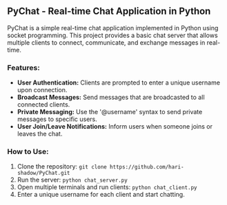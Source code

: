 ## PyChat - Real-time Chat Application in Python

PyChat is a simple real-time chat application implemented in Python using socket programming. This project provides a basic chat server that allows multiple clients to connect, communicate, and exchange messages in real-time.

### Features:

- **User Authentication:** Clients are prompted to enter a unique username upon connection.
- **Broadcast Messages:** Send messages that are broadcasted to all connected clients.
- **Private Messaging:** Use the '@username' syntax to send private messages to specific users.
- **User Join/Leave Notifications:** Inform users when someone joins or leaves the chat.

### How to Use:

1. Clone the repository: `git clone https://github.com/hari-shadow/PyChat.git`
2. Run the server: `python chat_server.py`
3. Open multiple terminals and run clients: `python chat_client.py`
4. Enter a unique username for each client and start chatting.
